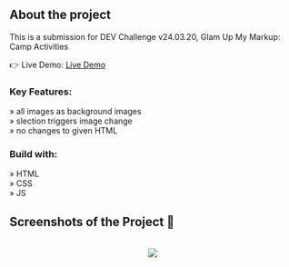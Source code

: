 

<h2>About the project</h2>

  <p>This is a submission for DEV Challenge v24.03.20, Glam Up My Markup: Camp Activities</p>

👉 Live Demo: <a href='https://codepen.io/flos-code/pen/Pogjwzg' target='_blank'>Live Demo</a>

<h3>Key Features:</h3>

» all images as background images <br>
» slection triggers image change <br>
» no changes to given HTML


<h3>Build with:</h3>

» HTML <br>
» CSS <br>
» JS

<h2>Screenshots of the Project 📸</h2>
<br>

<div align='center'>
<img src='https://github.com/flos-code/DEV-Challenge-v24.03.20-Glam-Up-My-Markup/assets/148456982/ee0b1331-8dbb-4cf4-a686-f33780c31364'/>

</div>
